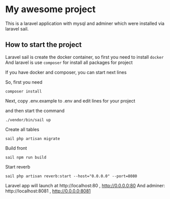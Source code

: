 # My awesome project

This is a laravel application with mysql and adminer which were installed via laravel sail.

## How to start the project
Laravel sail is create the docker container, so first you need to install `docker`
And laravel is use `composer` for install all packages for project

If you have docker and composer, you can start next lines

So, first you need

`composer install`

Next, copy .env.example to .env and edit lines for your project

and then start the command

`./vendor/bin/sail up`

Create all tables

`sail php artisan migrate`

Build front

`sail npm run build`

Start reverb

`sail php artisan reverb:start --host="0.0.0.0" --port=8080`

Laravel app will launch at http://localhost:80 , http://0.0.0.0:80
And adminer: http://localhost:8081 , http://0.0.0.0:8081
